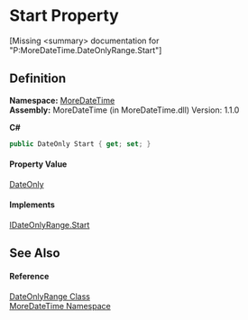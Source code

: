 # Start Property


\[Missing &lt;summary&gt; documentation for "P:MoreDateTime.DateOnlyRange.Start"\]



## Definition
**Namespace:** <a href="N_MoreDateTime">MoreDateTime</a>  
**Assembly:** MoreDateTime (in MoreDateTime.dll) Version: 1.1.0

**C#**
``` C#
public DateOnly Start { get; set; }
```



#### Property Value
<a href="https://learn.microsoft.com/dotnet/api/system.dateonly" target="_blank" rel="noopener noreferrer">DateOnly</a>

#### Implements
<a href="P_MoreDateTime_Interfaces_IDateOnlyRange_Start">IDateOnlyRange.Start</a>  


## See Also


#### Reference
<a href="T_MoreDateTime_DateOnlyRange">DateOnlyRange Class</a>  
<a href="N_MoreDateTime">MoreDateTime Namespace</a>  
